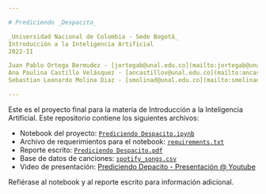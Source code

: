 ```yaml
---

# Prediciendo _Despacito_

_Universidad Nacional de Colombia - Sede Bogotá_  
Introducción a la Inteligencia Artificial  
2022-II

Juan Pablo Ortega Bermudez - [jortegab@unal.edu.co](mailto:jortegab@unal.edu.co)  
Ana Paulina Castillo Velásquez - [ancastillov@unal.edu.co](mailto:ancastillov@unal.edu.co)   
Sebastian Leonardo Molina Diaz - [smolinad@unal.edu.co](mailto:smolinad@unal.edu.co)   

---
```


Este es el proyecto final para la materia de Introducción a la Inteligencia Artificial. Este repositorio contiene los siguientes archivos:
 - Notebook del proyecto: [`Prediciendo Despacito.ipynb`](https://github.com/smolinad/ProyectoFinalIA/blob/main/Prediciendo%20Despacito.ipynb)
 - Archivo de requerimientos para el notebook: [`requirements.txt`](https://github.com/smolinad/ProyectoFinalIA/blob/main/requirements.txt)
 - Reporte escrito: [`Prediciendo Despacito.pdf`]()
 - Base de datos de canciones: [`spotify_songs.csv`](https://github.com/smolinad/ProyectoFinalIA/blob/main/spotify_songs.csv)
 - Video de presentación: [Prediciendo Depacito - Presentación @ Youtube]()
 
 Refiérase al notebook y al reporte escrito para información adicional.
